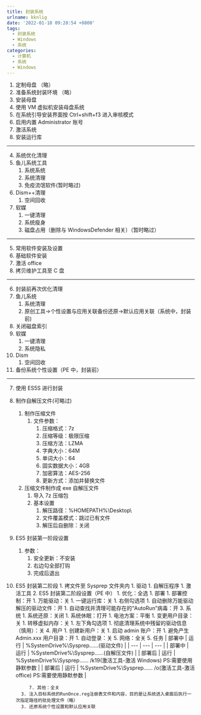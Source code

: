 ```yaml
---
title: 封装系统
urlname: kknlig
date: '2022-01-10 09:28:54 +0800'
tags:
  - 封装系统
  - Windows
  - 系统
categories:
  - 计算机
  - 系统
  - Windows
---
```


1.  定制母盘 （略）
1.  准备系统封装环境 （略）
1.  安装母盘
1.  使用 VM 虚拟机安装母盘系统
1.  在系统引导安装界面按 Ctrl+shift+f3 进入审核模式
1.  启用内置 Administrator 账号
1.  激活系统
1.  安装运行库

---

4.  系统优化清理
1.  鱼儿系统工具
    1. 系统系统
    1. 系统清理
    1. 免疫流氓软件(暂时略过)
1.  Dism++清理
    1. 空间回收
1.  软媒
    1. 一键清理
    1. 系统瘦身
    1. 磁盘占用（删除与 WindowsDefender 相关）（暂时略过）

---

5.  常用软件安装及设置
1.  基础软件安装
1.  激活 office
1.  拷贝维护工具至 C 盘

---

6.  封装前再次优化清理
1.  鱼儿系统
    1. 系统清理
    1. 原创工具->个性设置与应用关联备份还原->默认应用关联（系统中，封装前)
1.  关闭磁盘索引
1.  软媒
    1. 一键清理
    1. 系统隐私
1.  Dism
    1. 空间回收
1.  备份系统个性设置（PE 中，封装前）

---

7.  使用 ES5S 进行封装
1.  制作自解压文件(可略过)
    1. 制作压缩文件
       1. 文件参数：
          1. 压缩格式：7z
          1. 压缩等级：极限压缩
          1. 压缩方法：LZMA
          1. 字典大小：64M
          1. 单词大小：64
          1. 固实数据大小：4GB
          1. 加密算法：AES-256
          1. 更新方式：添加并替换文件
    2. 压缩文件制作成 exe 自解压文件
       1. 导入 7z 压缩包
       1. 基本设置
          1. 解压路径：%HOMEPATH%\Desktop\
          1. 文件覆盖模式：跳过已有文件
          1. 解压后自删除：关闭
1.  ES5 封装第一阶段设置
    1. 参数：
       1. 安全更新：不安装
       1. 右边勾全部打钩
       1. 完成后退出
1.  ES5 封装第二阶段 1. 拷文件至 Sysprep 文件夹内 1. 驱动 1. 自解压程序 1. 激活工具 2. ES5 封装第二阶段设置（PE 中） 1. 优化：全选 1. 部署 1. 部署控制：开 1. 万能驱动：关 1. 一键运行库：关 1. 右侧勾选项 1. 自动删除万能驱动解压的驱动文件：开 1. 自动查找并清理可能存在的“AutoRun”病毒：开 3. 系统 1. 系统还原：关闭 1. 系统休眠：打开 1. 电池方案：平衡 1. 变更用户目录：关 1. 转移虚拟内存：关 1. 左下角勾选项 1. 彻底清理系统中残留的驱动信息（慎用）：关 4. 用户 1. 创建新用户：关 1. 启动 admin 账户：开 1. 避免产生 Admin.xxx 用户目录：开 1. 自动登录：关 5. 网络：全关 5. 任务
    | 部署中 | 运行 | %SystemDrive%\\Sysprep......(驱动文件) |
    | --- | --- | --- |
    | 部署中 | 运行 | %SystemDrive%\\Sysprep......(自解压文件) |
    | 部署后 | 运行 | %SystemDrive%\\Sysprep...... /k19(激活工具-激活 Windows) PS:需要使用静默参数 |
    | 部署后 | 运行 | %SystemDrive%\\Sysprep...... /o(激活工具-激活 office) PS:需要使用静默参数 |

             7. 其他：全关
          3. 注入目标系统的RunOnce.reg注册表文件和内容，目的是让系统进入桌面后执行一次指定路径的批处理文件（略）
          3. 还原系统个性设置和默认应用关联
